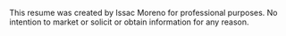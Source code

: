 This resume was created by Issac Moreno for professional purposes. No intention to market or solicit or obtain information for any reason.